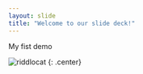 ```yaml
---
layout: slide
title: "Welcome to our slide deck!"
---
```


My fist demo

![riddlocat](https://octodex.github.com/images/riddlocat.png)
{: .center}

